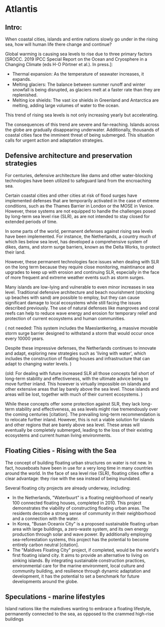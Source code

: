 # Atlantis

## Intro:

When coastal cities, islands and entire nations slowly go under in the rising sea, how will human life there change and continue?

Global warming is causing sea levels to rise due to three primary factors [SROCC. 2019 IPCC Special Report on the Ocean and Cryosphere in a Changing Climate (eds H-O Pörtner et al.). In press.]:

- Thermal expansion: As the temperature of seawater increases, it expands.
- Melting glaciers: The balance between summer runoff and winter snowfall is being disrupted, as glaciers melt at a faster rate than they are replenished.
- Melting ice shields: The vast ice shields in Greenland and Antarctica are melting, adding large volumes of water to the ocean.

This trend of rising sea levels is not only increasing yearly but accelerating.

The consequences of this trend are severe and far-reaching. Islands across the globe are gradually disappearing underwater. Additionally, thousands of coastal cities face the imminent threat of being submerged. This situation calls for urgent action and adaptation strategies.


## Defensive architecture and preservation strategies

For centuries, defensive architecture like dams and other water-blocking technologies have been utilized to safeguard land from the encroaching sea.

Certain coastal cities and other cities at risk of flood surges have implemented defenses that are temporarily activated in the case of extreme conditions, such as the Thames Barrier in London or the MOSE in Venice. However, these systems are not equipped to handle the challenges posed by long-term sea level rise (SLR), as are not intended to stay closed for extended periods of time.

In some parts of the world, permanent defenses against rising sea levels have been implemented. For instance, the Netherlands, a country much of which lies below sea level, has developed a comprehensive system of dikes, dams, and storm surge barriers, known as the Delta Works, to protect their land. 

However, these permanent technologies face issues when dealing with SLR on the long term because they require close monitoring, maintinance and upgrades to keep up with erosion and continuing SLR, especially in the face of more frequent and extreme weather events such as storm surges.

Many islands are low-lying and vulnerable to even minor increases in sea level. Traditional defensive architecture and beach nourishment (stocking up beaches with sand) are possible to employ, but they can cause significant damage to local ecosystems while still facing the issues described previously. The use of natural defenses like mangroves and coral reefs can help to reduce wave energy and erosion for temporary relief and protection of current ecosystems and human communities.

( not needed:
This system includes the Maeslantkering, a massive movable storm surge barrier designed to withstand a storm that would occur once every 10000 years.

 Despite these impressive defenses, the Netherlands continues to innovate and adapt, exploring new strategies such as 'living with water', which includes the construction of floating houses and infrastructure that can adapt to changing water levels.
)

(old:
For dealing with future increased SLR all those concepts fall short of long-term stability and effectiveness, with the ultimate advice being to move further inland. This however is virtually impossible on islands and other extensive areas that lay barely above the sea level. Those islands and areas will be lost, together with much of their current ecosystems.
)

While these concepts offer some protection against SLR, they lack long-term stability and effectiveness, as sea levels might rise tremendously over the coming centuries [citation]. The prevailing long-term recommendation is to relocate further inland. However, this is not a viable solution for islands and other regions that are barely above sea level. These areas will eventually be completely submerged, leading to the loss of their existing ecosystems and current human living environments.


## Floating Cities - Rising with the Sea

The concept of building floating urban structures on water is not new. In fact, houseboats have been in use for a very long time in many countries around the world. In the face of sea level rise (SLR), floating cities offer a clear advantage: they rise with the sea instead of being inundated.

Several floating city projects are already underway, including:
- In the Netherlands, "Waterbuurt" is a floating neighborhood of nearly 100 connected floating houses, completed in 2010. This project demonstrates the viability of constructing floating urban areas. The residents describe a strong sense of community in their neighborhood and a connection with the water.
- In Korea, "Busan Oceanix City" is a proposed sustainable floating urban area with large buildings, a zero-waste system, and its own energy production through solar and wave power. By additionally employing sea-reforestation systems, this project has the potential to become entirely carbon neutral [citation].
- The "Maldives Floating City" project, if completed, would be the world's first floating island city. It aims to provide an alternative to living on sinking islands. By integrating sustainable construction practices, environmental care for the marine environment, local culture and community building, and resilience through dynamic adaptation and development, it has the potential to set a benchmark for future developments around the globe.

## Speculations - marine lifestyles

Island nations like the maledives wanting to embrace a floating lifestyle, permanently connected to the sea, as opposed to the crammed high-rise buildings 